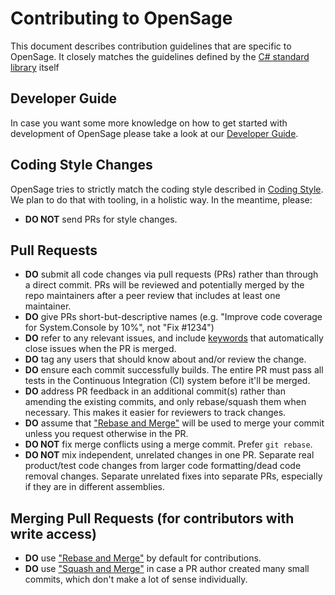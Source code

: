 Contributing to OpenSage
======================

This document describes contribution guidelines that are specific to OpenSage. It closely matches the guidelines defined by the [C# standard library](https://github.com/dotnet/corefx) itself

Developer Guide
--------------------
In case you want some more knowledge on how to get started with development of OpenSage please take a look at our [Developer Guide](docs/developer-guide.md). 

Coding Style Changes
--------------------

OpenSage tries to strictly match the coding style described in [Coding Style](docs/coding-style.md). We plan to do that with tooling, in a holistic way. In the meantime, please:

* **DO NOT** send PRs for style changes.

Pull Requests
-------------

* **DO** submit all code changes via pull requests (PRs) rather than through a direct commit. PRs will be reviewed and potentially merged by the repo maintainers after a peer review that includes at least one maintainer.
* **DO** give PRs short-but-descriptive names (e.g. "Improve code coverage for System.Console by 10%", not "Fix #1234")
* **DO** refer to any relevant issues, and include [keywords](https://help.github.com/articles/closing-issues-via-commit-messages/) that automatically close issues when the PR is merged.
* **DO** tag any users that should know about and/or review the change.
* **DO** ensure each commit successfully builds.  The entire PR must pass all tests in the Continuous Integration (CI) system before it'll be merged.
* **DO** address PR feedback in an additional commit(s) rather than amending the existing commits, and only rebase/squash them when necessary.  This makes it easier for reviewers to track changes.
* **DO** assume that ["Rebase and Merge"](https://github.com/blog/2141-squash-your-commits) will be used to merge your commit unless you request otherwise in the PR.
* **DO NOT** fix merge conflicts using a merge commit. Prefer `git rebase`.
* **DO NOT** mix independent, unrelated changes in one PR. Separate real product/test code changes from larger code formatting/dead code removal changes. Separate unrelated fixes into separate PRs, especially if they are in different assemblies.

Merging Pull Requests (for contributors with write access)
----------------------------------------------------------

* **DO** use ["Rebase and Merge"](https://github.blog/2016-09-26-rebase-and-merge-pull-requests) by default for contributions.
* **DO** use ["Squash and Merge"](https://github.com/blog/2141-squash-your-commits) in case a PR author created many small commits, which don't make a lot of sense individually.
